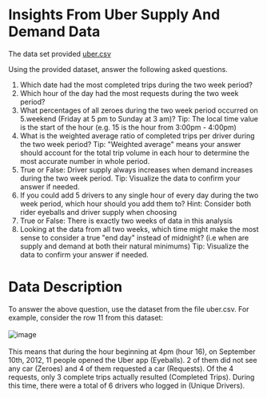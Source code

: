 # Insights From Uber Supply And Demand Data
The data set provided [uber.csv](https://drive.google.com/file/d/1eh_gE-4NdmYNbmxGAuiJ0B_ibURtoWwe/view?usp=sharing) 

Using the provided dataset, answer the following asked questions.

1. Which date had the most completed trips during the two week period?
2. Which hour of the day had the most requests during the two week period?
3. What percentages of all zeroes during the two week period occurred on 5.weekend (Friday at 5 pm to Sunday at 3 am)? Tip: The local time value is the start of the hour (e.g. 15 is the hour from 3:00pm - 4:00pm)
4. What is the weighted average ratio of completed trips per driver during the two week period? Tip: "Weighted average" means your answer should account for the total trip volume in each hour to determine the most accurate number in whole period.
5. True or False: Driver supply always increases when demand increases during the two week period. Tip: Visualize the data to confirm your answer if needed.
6. If you could add 5 drivers to any single hour of every day during the two week period, which hour should you add them to? Hint: Consider both rider eyeballs and driver supply when choosing
7. True or False: There is exactly two weeks of data in this analysis
8. Looking at the data from all two weeks, which time might make the most sense to consider a true "end day" instead of midnight? (i.e when are supply and demand at both their natural minimums) Tip: Visualize the data to confirm your answer if needed.

# Data Description
To answer the above question, use the dataset from the file uber.csv. For example, consider the row 11 from this dataset:
\
\
![image](https://github.com/manujsinghwal/insights-from-uber-supply-and-demand-data/assets/40256851/e55d0f1b-3ca7-444b-a1e8-93642ce41e22)
\
\
This means that during the hour beginning at 4pm (hour 16), on September 10th, 2012, 11 people opened the Uber app (Eyeballs). 2 of them did not see any car (Zeroes) and 4 of them requested a car (Requests). Of the 4 requests, only 3 complete trips actually resulted (Completed Trips). During this time, there were a total of 6 drivers who logged in (Unique Drivers).
